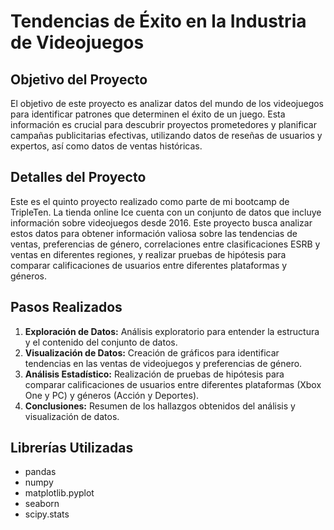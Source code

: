 # Tendencias de Éxito en la Industria de Videojuegos

## Objetivo del Proyecto

El objetivo de este proyecto es analizar datos del mundo de los videojuegos para identificar patrones que determinen el éxito de un juego. Esta información es crucial para descubrir proyectos prometedores y planificar campañas publicitarias efectivas, utilizando datos de reseñas de usuarios y expertos, así como datos de ventas históricas.

## Detalles del Proyecto

Este es el quinto proyecto realizado como parte de mi bootcamp de TripleTen. La tienda online Ice cuenta con un conjunto de datos que incluye información sobre videojuegos desde 2016. Este proyecto busca analizar estos datos para obtener información valiosa sobre las tendencias de ventas, preferencias de género, correlaciones entre clasificaciones ESRB y ventas en diferentes regiones, y realizar pruebas de hipótesis para comparar calificaciones de usuarios entre diferentes plataformas y géneros.

## Pasos Realizados

1. **Exploración de Datos:** Análisis exploratorio para entender la estructura y el contenido del conjunto de datos.
2. **Visualización de Datos:** Creación de gráficos para identificar tendencias en las ventas de videojuegos y preferencias de género.
3. **Análisis Estadístico:** Realización de pruebas de hipótesis para comparar calificaciones de usuarios entre diferentes plataformas (Xbox One y PC) y géneros (Acción y Deportes).
4. **Conclusiones:** Resumen de los hallazgos obtenidos del análisis y visualización de datos.

## Librerías Utilizadas

- pandas
- numpy
- matplotlib.pyplot
- seaborn
- scipy.stats
